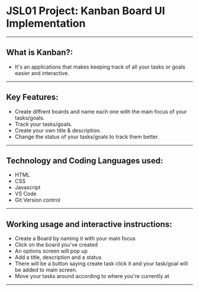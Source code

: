# JSL01 Project: Kanban Board UI Implementation

---

## What is Kanban?:

- It's an applications that makes keeping track of all your tasks or goals easier and interactive. 
  


---

## Key Features:

- Create diffrent boards and name each one with the main focus of your tasks/goals.
- Track your tasks/goals.
- Create your own title & description.
- Change the status of your tasks/goals to track them better. 

---
## Technology and Coding Languages used:

- HTML
- CSS
- Javascript
- VS Code 
- Git Version control


---
## Working usage and interactive instructions:
- Create a Board by naming it with your main focus 
- Click on the board you've created 
- An options screen will pop up 
- Add a title, description and a status 
- There will be a button saying create task click it and your task/goal will be added to main screen.
- Move your tasks around according to where you're currently at

---
